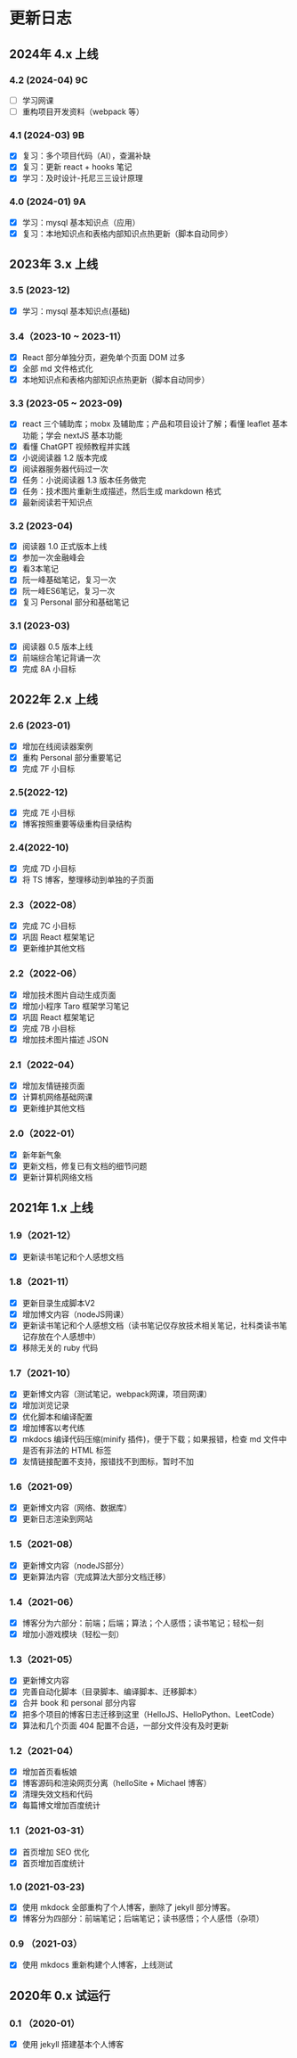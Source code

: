 # 更新日志

## 2024年 4.x 上线

### 4.2 (2024-04) 9C

- [ ] 学习网课
- [ ] 重构项目开发资料（webpack 等）

### 4.1 (2024-03) 9B

- [x] 复习：多个项目代码（AI），查漏补缺
- [x] 复习：更新 react + hooks 笔记
- [x] 学习：及时设计-托尼三三设计原理

### 4.0 (2024-01) 9A

- [x] 学习：mysql 基本知识点（应用）
- [x] 复习：本地知识点和表格内部知识点热更新（脚本自动同步）

## 2023年 3.x 上线

### 3.5 (2023-12)

- [x] 学习：mysql 基本知识点(基础)

### 3.4（2023-10 ~ 2023-11）

- [x] React 部分单独分页，避免单个页面 DOM 过多
- [x] 全部 md 文件格式化
- [x] 本地知识点和表格内部知识点热更新（脚本自动同步）

### 3.3 (2023-05 ~ 2023-09)
- [x] react 三个辅助库；mobx 及辅助库；产品和项目设计了解；看懂 leaflet 基本功能；学会 nextJS 基本功能
- [x] 看懂 ChatGPT 视频教程并实践
- [x] 小说阅读器 1.2 版本完成
- [x] 阅读器服务器代码过一次
- [x] 任务：小说阅读器 1.3 版本任务做完
- [x] 任务：技术图片重新生成描述，然后生成 markdown 格式
- [x] 最新阅读若干知识点

### 3.2 (2023-04)
- [x] 阅读器 1.0 正式版本上线
- [x] 参加一次金融峰会
- [x] 看3本笔记
- [x] 阮一峰基础笔记，复习一次
- [x] 阮一峰ES6笔记，复习一次
- [x] 复习 Personal 部分和基础笔记

### 3.1 (2023-03)
- [x] 阅读器 0.5 版本上线
- [x] 前端综合笔记背诵一次
- [x] 完成 8A 小目标

## 2022年 2.x 上线

### 2.6 (2023-01)
- [x] 增加在线阅读器案例
- [x] 重构 Personal 部分重要笔记
- [x] 完成 7F 小目标

### 2.5(2022-12)

- [x] 完成 7E 小目标
- [x] 博客按照重要等级重构目录结构

### 2.4(2022-10)

- [x] 完成 7D 小目标
- [x] 将 TS 博客，整理移动到单独的子页面

### 2.3（2022-08）

- [x] 完成 7C 小目标
- [x] 巩固 React 框架笔记
- [x] 更新维护其他文档

### 2.2（2022-06）

- [x] 增加技术图片自动生成页面
- [x] 增加小程序 Taro 框架学习笔记
- [x] 巩固 React 框架笔记
- [x] 完成 7B 小目标
- [x] 增加技术图片描述 JSON 

### 2.1（2022-04）
- [x] 增加友情链接页面
- [x] 计算机网络基础网课
- [x] 更新维护其他文档

### 2.0（2022-01）
- [x] 新年新气象
- [x] 更新文档，修复已有文档的细节问题
- [x] 更新计算机网络文档

## 2021年 1.x 上线

### 1.9（2021-12）
- [x] 更新读书笔记和个人感想文档

### 1.8（2021-11）
- [x] 更新目录生成脚本V2
- [x] 增加博文内容（nodeJS网课）
- [x] 更新读书笔记和个人感想文档（读书笔记仅存放技术相关笔记，社科类读书笔记存放在个人感想中）
- [x] 移除无关的 ruby 代码

### 1.7（2021-10）

- [x] 更新博文内容（测试笔记，webpack网课，项目网课）
- [x] 增加浏览记录
- [x] 优化脚本和编译配置
- [x] 增加博客以考代练
- [x] mkdocs 编译代码压缩(minify 插件)，便于下载；如果报错，检查 md 文件中是否有非法的 HTML 标签
- [x] 友情链接配置不支持，报错找不到图标，暂时不加

### 1.6（2021-09）

- [x] 更新博文内容（网络、数据库）
- [x] 更新日志渲染到网站

### 1.5（2021-08）

- [x] 更新博文内容（nodeJS部分）
- [x] 更新算法内容（完成算法大部分文档迁移）

### 1.4（2021-06）

- [x] 博客分为六部分：前端；后端；算法；个人感悟；读书笔记；轻松一刻
- [x] 增加小游戏模块（轻松一刻）

### 1.3（2021-05）

- [x] 更新博文内容
- [x] 完善自动化脚本（目录脚本、编译脚本、迁移脚本）
- [x] 合并 book 和 personal 部分内容
- [x] 把多个项目的博客日志迁移到这里（HelloJS、HelloPython、LeetCode）
- [x] 算法和几个页面 404 配置不合适，一部分文件没有及时更新

### 1.2（2021-04）

- [x] 增加首页看板娘
- [x] 博客源码和渲染网页分离（helloSite + Michael 博客）
- [x] 清理失效文档和代码
- [x] 每篇博文增加百度统计

### 1.1（2021-03-31）

- [x] 首页增加 SEO 优化
- [x] 首页增加百度统计

### 1.0 (2021-03-23)

- [x] 使用 mkdock 全部重构了个人博客，删除了 jekyll 部分博客。
- [x] 博客分为四部分：前端笔记；后端笔记；读书感悟；个人感悟（杂项）

### 0.9 （2021-03）

- [x] 使用 mkdocs 重新构建个人博客，上线测试

## 2020年 0.x 试运行

### 0.1 （2020-01）

- [x] 使用 jekyll 搭建基本个人博客
